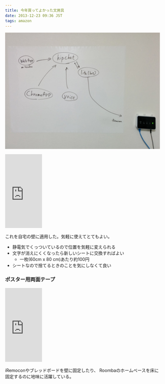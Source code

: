 ```yaml
---
title: 今年買ってよかった文房具
date: 2013-12-23 09:36 JST
tags: amazon
---
```


![](/images/2013-12-23-white-sheet.jpg)

<iframe src="http://rcm-fe.amazon-adsystem.com/e/cm?lt1=_blank&bc1=000000&IS2=1&bg1=FFFFFF&fc1=000000&lc1=0000FF&t=atsfky-22&o=9&p=8&l=as4&m=amazon&f=ifr&ref=ss_til&asins=B004BEJ9MG" style="width:120px;height:240px;" scrolling="no" marginwidth="0" marginheight="0" frameborder="0"></iframe>

これを自宅の壁に適用した。気軽に使えてとてもよい。

- 静電気でくっついているので位置を気軽に変えられる
- 文字が消えにくくなったら新しいシートに交換すればよい
    - 一枚(60cm x 80 cm)あたり約100円
- シートなので捨てるときのことを気にしなくて良い


### ポスター用両面テープ

<iframe src="http://rcm-fe.amazon-adsystem.com/e/cm?lt1=_blank&bc1=000000&IS2=1&bg1=FFFFFF&fc1=000000&lc1=0000FF&t=atsfky-22&o=9&p=8&l=as4&m=amazon&f=ifr&ref=ss_til&asins=B0013N0G20" style="width:120px;height:240px;" scrolling="no" marginwidth="0" marginheight="0" frameborder="0"></iframe>

iRemoconやブレッドボードを壁に固定したり、
Roombaのホームベースを床に固定するのに地味に活躍している。

